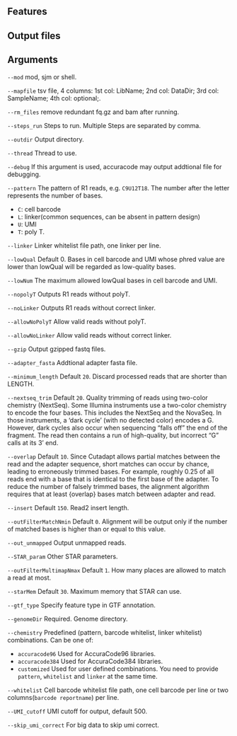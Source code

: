## Features
## Output files
## Arguments
`--mod` mod, sjm or shell.

`--mapfile` tsv file, 4 columns:
                1st col: LibName;
                2nd col: DataDir;
                3rd col: SampleName;
                4th col: optional;.

`--rm_files` remove redundant fq.gz and bam after running.

`--steps_run` Steps to run. Multiple Steps are separated by comma.

`--outdir` Output directory.

`--thread` Thread to use.

`--debug` If this argument is used, accuracode may output addtional file for debugging.

`--pattern` The pattern of R1 reads, e.g. `C9U12T18`. The number after the letter represents the number 
        of bases.  
- `C`: cell barcode  
- `L`: linker(common sequences, can be absent in pattern design)  
- `U`: UMI    
- `T`: poly T.

`--linker` Linker whitelist file path, one linker per line.

`--lowQual` Default 0. Bases in cell barcode and UMI whose phred value are lower than lowQual will be regarded as low-quality bases.

`--lowNum` The maximum allowed lowQual bases in cell barcode and UMI.

`--nopolyT` Outputs R1 reads without polyT.

`--noLinker` Outputs R1 reads without correct linker.

`--allowNoPolyT` Allow valid reads without polyT.

`--allowNoLinker` Allow valid reads without correct linker.

`--gzip` Output gzipped fastq files.

`--adapter_fasta` Addtional adapter fasta file.

`--minimum_length` Default `20`. Discard processed reads that are shorter than LENGTH.

`--nextseq_trim` Default `20`. Quality trimming of reads using two-color chemistry (NextSeq). 
Some Illumina instruments use a two-color chemistry to encode the four bases. 
This includes the NextSeq and the NovaSeq. 
In those instruments, a ‘dark cycle’ (with no detected color) encodes a G. 
However, dark cycles also occur when sequencing “falls off” the end of the fragment.
The read then contains a run of high-quality, but incorrect “G” calls at its 3’ end.

`--overlap` Default `10`. Since Cutadapt allows partial matches between the read and the adapter sequence,
short matches can occur by chance, leading to erroneously trimmed bases. 
For example, roughly 0.25 of all reads end with a base that is identical to the first base of the adapter. 
To reduce the number of falsely trimmed bases, the alignment algorithm requires that 
at least {overlap} bases match between adapter and read.

`--insert` Default `150`. Read2 insert length.

`--outFilterMatchNmin` Default `0`. Alignment will be output only if the number of matched bases 
is higher than or equal to this value.

`--out_unmapped` Output unmapped reads.

`--STAR_param` Other STAR parameters.

`--outFilterMultimapNmax` Default `1`. How many places are allowed to match a read at most.

`--starMem` Default `30`. Maximum memory that STAR can use.

`--gtf_type` Specify feature type in GTF annotation.

`--genomeDir` Required. Genome directory.

`--chemistry` Predefined (pattern, barcode whitelist, linker whitelist) combinations. Can be one of:
- `accuracode96` Used for AccuraCode96 libraries.
- `accuracode384` Used for AccuraCode384 libraries.
- `customized` Used for user defined combinations. You need to provide `pattern`, `whitelist` and  `linker` at the
same time.

`--whitelist` Cell barcode whitelist file path, one cell barcode per line or two columns(`barcode reportname`) per line.

`--UMI_cutoff` UMI cutoff for output, default 500.

`--skip_umi_correct` For big data to skip umi correct.


